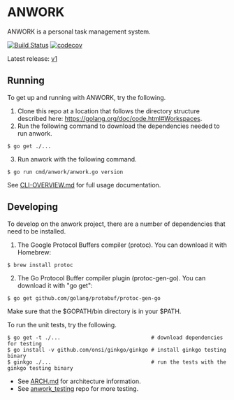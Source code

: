 # ANWORK

ANWORK is a personal task management system.

[![Build Status](https://travis-ci.org/ankeesler/anwork.svg?branch=feature/go-ify)](https://travis-ci.org/ankeesler/anwork)
[![codecov](https://codecov.io/gh/ankeesler/anwork/branch/feature%2Fgo-ify/graph/badge.svg)](https://codecov.io/gh/ankeesler/anwork)

Latest release: [v1](https://github.com/ankeesler/anwork/releases/tag/v1)

## Running

To get up and running with ANWORK, try the following.
1. Clone this repo at a location that follows the directory structure described here: https://golang.org/doc/code.html#Workspaces.
2. Run the following command to download the dependencies needed to run anwork.
```
$ go get ./...
```
3. Run anwork with the following command.
```
$ go run cmd/anwork/anwork.go version
```

See [CLI-OVERVIEW.md](doc/CLI-OVERVIEW.md) for full usage documentation.

## Developing

To develop on the anwork project, there are a number of dependencies that need to be installed.
1. The Google Protocol Buffers compiler (protoc). You can download it with Homebrew:
```
$ brew install protoc
```
2. The Go Protocol Buffer compiler plugin (protoc-gen-go). You can download it with "go get":
```
$ go get github.com/golang/protobuf/protoc-gen-go
```
Make sure that the $GOPATH/bin directory is in your $PATH.

To run the unit tests, try the following.
```
$ go get -t ./...                             # download dependencies for testing
$ go install -v github.com/onsi/ginkgo/ginkgo # install ginkgo testing binary
$ ginkgo ./...                                # run the tests with the ginkgo testing binary
```

- See [ARCH.md](doc/ARCH.md) for architecture information.
- See [anwork_testing](https://github.com/ankeesler/anwork_testing) repo for more testing.